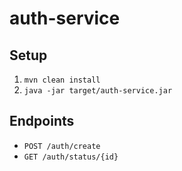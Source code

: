 # auth-service

## Setup
1. `mvn clean install`
2. `java -jar target/auth-service.jar`

## Endpoints
- `POST /auth/create`
- `GET /auth/status/{id}`
